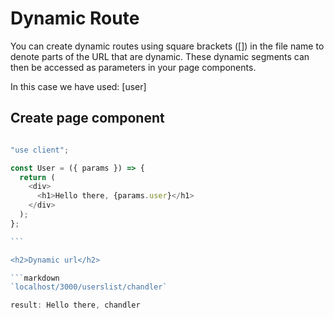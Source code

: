 # Dynamic Route

<p>You can create dynamic routes using square brackets ([]) in the file name to denote parts of the URL that are dynamic. These dynamic segments can then be accessed as parameters in your page components.</p>

<p>In this case we have used: [user]</p>

<h2>Create page component</h2>

````js

"use client";

const User = ({ params }) => {
  return (
    <div>
      <h1>Hello there, {params.user}</h1>
    </div>
  );
};

```

<h2>Dynamic url</h2>

```markdown
`localhost/3000/userslist/chandler`

result: Hello there, chandler
````
